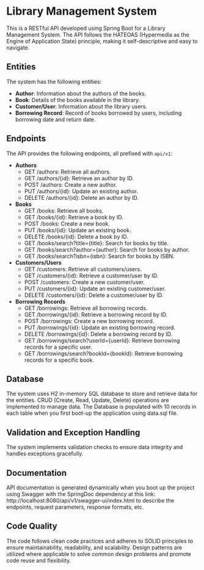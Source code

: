# Library Management System

This is a RESTful API developed using Spring Boot for a Library Management System. The API follows the HATEOAS (Hypermedia as the Engine of Application State) principle, making it self-descriptive and easy to navigate.

## Entities

The system has the following entities:

- **Author**: Information about the authors of the books.
- **Book**: Details of the books available in the library.
- **Customer/User**: Information about the library users.
- **Borrowing Record**: Record of books borrowed by users, including borrowing date and return date.

## Endpoints

The API provides the following endpoints, all prefixed with `api/v1`:

- **Authors**
  - GET /authors: Retrieve all authors.
  - GET /authors/{id}: Retrieve an author by ID.
  - POST /authors: Create a new author.
  - PUT /authors/{id}: Update an existing author.
  - DELETE /authors/{id}: Delete an author by ID.
- **Books**
  - GET /books: Retrieve all books.
  - GET /books/{id}: Retrieve a book by ID.
  - POST /books: Create a new book.
  - PUT /books/{id}: Update an existing book.
  - DELETE /books/{id}: Delete a book by ID.
  - GET /books/search?title={title}: Search for books by title.
  - GET /books/search?author={author}: Search for books by author.
  - GET /books/search?isbn={isbn}: Search for books by ISBN.
- **Customers/Users**
  - GET /customers: Retrieve all customers/users.
  - GET /customers/{id}: Retrieve a customer/user by ID.
  - POST /customers: Create a new customer/user.
  - PUT /customers/{id}: Update an existing customer/user.
  - DELETE /customers/{id}: Delete a customer/user by ID.
- **Borrowing Records**
  - GET /borrowings: Retrieve all borrowing records.
  - GET /borrowings/{id}: Retrieve a borrowing record by ID.
  - POST /borrowings: Create a new borrowing record.
  - PUT /borrowings/{id}: Update an existing borrowing record.
  - DELETE /borrowings/{id}: Delete a borrowing record by ID.
  - GET /borrowings/search?userId={userId}: Retrieve borrowing records for a specific user.
  - GET /borrowings/search?bookId={bookId}: Retrieve borrowing records for a specific book.

## Database

The system uses H2 in-memory SQL database to store and retrieve data for the entities. CRUD (Create, Read, Update, Delete) operations are implemented to manage data.
The Database is populated with 10 records in each table when you first boot-up the application using data.sql file.

## Validation and Exception Handling

The system implements validation checks to ensure data integrity and handles exceptions gracefully.

## Documentation

API documentation is generated dynamically when you boot up the project using Swagger with the SpringDoc dependency at this link: http://localhost:8080/api/v1/swagger-ui/index.html to describe the endpoints, request parameters, response formats, etc.

## Code Quality

The code follows clean code practices and adheres to SOLID principles to ensure maintainability, readability, and scalability. Design patterns are utilized where applicable to solve common design problems and promote code reuse and flexibility.


